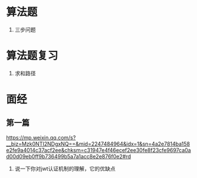 # 算法题
1. 三步问题
# 算法题复习
1. 求和路径
# 面经
## 第一篇
https://mp.weixin.qq.com/s?__biz=Mzk0NTI2NDgxNQ==&mid=2247484964&idx=1&sn=4a2e7814ba158e2fe9a4014c37acf2ee&chksm=c31947e4f46ecef2ee30fe8f23cfe9697ca0ad00d09eb0ff9b736499b5a7a1acc8e2e876f0e2#rd
1. 说一下你对jwt认证机制的理解，它的优缺点